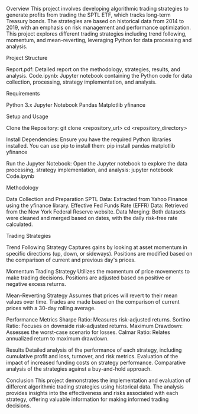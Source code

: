 Overview
This project involves developing algorithmic trading strategies to generate profits from trading the SPTL ETF, which tracks long-term Treasury bonds. The strategies are based on historical data from 2014 to 2019, with an emphasis on risk management and performance optimization. This project explores different trading strategies including trend following, momentum, and mean-reverting, leveraging Python for data processing and analysis.

Project Structure

Report.pdf: Detailed report on the methodology, strategies, results, and analysis.
Code.ipynb: Jupyter notebook containing the Python code for data collection, processing, strategy implementation, and analysis.

Requirements

Python 3.x
Jupyter Notebook
Pandas
Matplotlib
yfinance

Setup and Usage

Clone the Repository:
git clone <repository_url>
cd <repository_directory>

Install Dependencies:
Ensure you have the required Python libraries installed. You can use pip to install them:
pip install pandas matplotlib yfinance

Run the Jupyter Notebook:
Open the Jupyter notebook to explore the data processing, strategy implementation, and analysis:
jupyter notebook Code.ipynb

Methodology

Data Collection and Preparation
SPTL Data: Extracted from Yahoo Finance using the yfinance library.
Effective Fed Funds Rate (EFFR) Data: Retrieved from the New York Federal Reserve website.
Data Merging: Both datasets were cleaned and merged based on dates, with the daily risk-free rate calculated.

Trading Strategies

Trend Following Strategy
Captures gains by looking at asset momentum in specific directions (up, down, or sideways).
Positions are modified based on the comparison of current and previous day's prices.

Momentum Trading Strategy
Utilizes the momentum of price movements to make trading decisions.
Positions are adjusted based on positive or negative excess returns.

Mean-Reverting Strategy
Assumes that prices will revert to their mean values over time.
Trades are made based on the comparison of current prices with a 30-day rolling average.

Performance Metrics
Sharpe Ratio: Measures risk-adjusted returns.
Sortino Ratio: Focuses on downside risk-adjusted returns.
Maximum Drawdown: Assesses the worst-case scenario for losses.
Calmar Ratio: Relates annualized return to maximum drawdown.

Results
Detailed analysis of the performance of each strategy, including cumulative profit and loss, turnover, and risk metrics.
Evaluation of the impact of increased funding costs on strategy performance.
Comparative analysis of the strategies against a buy-and-hold approach.

Conclusion
This project demonstrates the implementation and evaluation of different algorithmic trading strategies using historical data. The analysis provides insights into the effectiveness and risks associated with each strategy, offering valuable information for making informed trading decisions.
